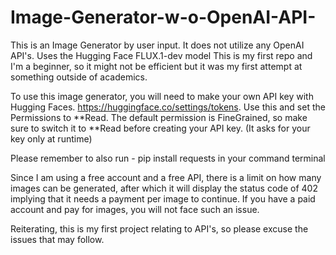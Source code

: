 # Image-Generator-w-o-OpenAI-API-
This is an Image Generator by user input. It does not utilize any OpenAI API's. Uses the Hugging Face FLUX.1-dev model
This is my first repo and I'm a beginner, so it might not be efficient but it was my first attempt at something outside of academics.

To use this image generator, you will need to make your own API key with Hugging Faces. https://huggingface.co/settings/tokens. Use this and set the Permissions to **Read. The default permission is FineGrained, so make sure to switch it to **Read before creating your API key. (It asks for your key only at runtime)

Please remember to also run -
pip install requests
in your command terminal

Since I am using a free account and a free API, there is a limit on how many images can be generated, after which it will display the status code of 402 implying that it needs a payment per image to continue. If you have a paid account and pay for images, you will not face such an issue.

Reiterating, this is my first project relating to API's, so please excuse the issues that may follow. 

